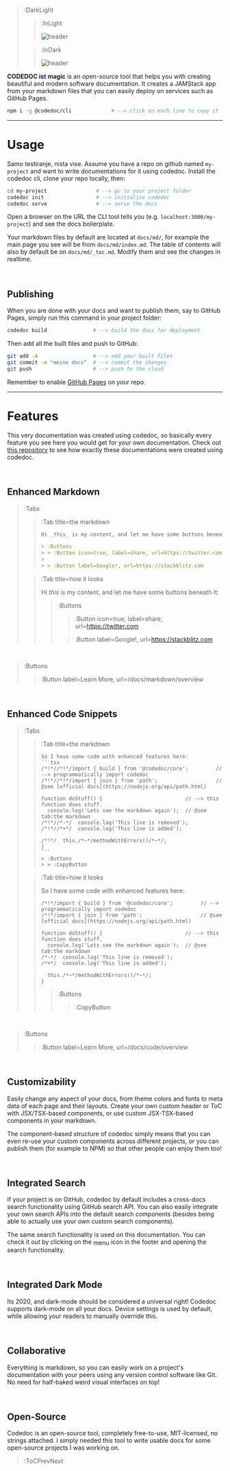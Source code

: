 > :DarkLight
> > :InLight
> >
> > ![header](/repo-banner.svg)
>
> > :InDark
> >
> > ![header](/repo-banner-dark.svg)



**CODEDOC ist magic** is an open-source tool that helps you with creating beautiful and modern software documentation.
It creates a JAMStack app from your markdown files that you can easily deploy on services such as GitHub Pages.

```bash
npm i -g @codedoc/cli             # --> click on each line to copy it
```

---

# Usage

Samo testiranje, nista vise.
Assume you have a repo on github named `my-project` and want to write documentations for it
using codedoc. Install the codedoc cli, clone your repo locally, then:

```bash
cd my-project                # --> go to your project folder
codedoc init                 # --> initialize codedoc
codedoc serve                # --> serve the docs
```

Open a browser on the URL the CLI tool tells you (e.g. `localhost:3000/my-project`) and
see the docs boilerplate.

Your markdown files by default are located at `docs/md/`, for example the main page you see
will be from `docs/md/index.md`. The table of contents will also by default be on `docs/md/_toc.md`.
Modify them and see the changes in realtime.

<br>

## Publishing

When you are done with your docs and want to publish them, say to GitHub Pages, simply
run this command in your project folder:

```bash
codedoc build               # --> build the docs for deployment
```

Then add all the built files and push to GitHub:

```bash
git add -A                  # --> add your built files
git commit -m "meine docs"  # --> commit the changes
git push                    # --> push to the cloud
```

Remember to enable [GitHub Pages](https://pages.github.com) on your repo.

---

# Features

This very documentation was created using codedoc, so basically every feature you see here you would
get for your own documentation. Check out [this repository](https://github.com/CONNECT-platform/codedoc-docs)
to see how exactly these documentations were created using codedoc.

<br>

## Enhanced Markdown

> :Tabs
> > :Tab title=the markdown
> >
> > ```md
> > Hi _this_ is my content, and let me have some buttons beneath it:
> >
> > > :Buttons                                                          <!--> this is how you use custom components -->
> > > > :Button icon=true, label=share, url=https://twitter.com         <!--> this `Button` component is a child of the `Buttons` component -->
> > >
> > > > :Button label=Google!, url=https://stackblitz.com               <!--> this other `Button` is also part of the parent `Buttons` component -->
> > ```
>
> > :Tab title=how it looks
> >
> > 
> > Hi _this_ is my content, and let me have some buttons beneath it:
> >
> > > :Buttons
> > > > :Button icon=true, label=share, url=https://twitter.com
> > >
> > > > :Button label=Google!, url=https://stackblitz.com

<br>

> :Buttons
> > :Button label=Learn More, url=/docs/markdown/overview

<br>

## Enhanced Code Snippets

> :Tabs
> > :Tab title=the markdown
> >
> > ````
> > So I have some code with enhanced features here:
> > ```tsx
> > /*!*//*!*/import { build } from '@codedoc/core';         // --> programmatically import codedoc
> > /*!*//*!*/import { join } from 'path';                   // @see [official docs](https://nodejs.org/api/path.html)
> >
> > function doStuff() {                           // --> this function does stuff.
> >   console.log('Lets see the markdown again');  // @see tab:the markdown
> > /*!*//*-*/  console.log('This line is removed');
> > /*!*//*+*/  console.log('This line is added');
> >
> > /*!*/  this./*~*/methodWithErrors()/*~*/;
> > }
> > ```
> > > :Buttons
> > > > :CopyButton
> > ````
>
> > :Tab title=how it looks
> >
> > So I have some code with enhanced features here:
> > ```tsx
> > /*!*/import { build } from '@codedoc/core';         // --> programmatically import codedoc
> > /*!*/import { join } from 'path';                   // @see [official docs](https://nodejs.org/api/path.html)
> >
> > function doStuff() {                           // --> this function does stuff.
> >   console.log('Lets see the markdown again');  // @see tab:the markdown
> > /*-*/  console.log('This line is removed');
> > /*+*/  console.log('This line is added');
> >
> >   this./*~*/methodWithErrors()/*~*/;
> > }
> > ```
> > > :Buttons
> > > > :CopyButton

<br>

> :Buttons
> > :Button label=Learn More, url=/docs/code/overview

<br>

## Customizability

Easily change any aspect of your docs, from theme colors and fonts
to meta data of each page and their layouts. Create your own custom
header or ToC with JSX/TSX-based components, or use custom JSX-TSX-based
components in your markdown.

The component-based structure of codedoc simply means that you can even
re-use your custom components across different projects, or you can
publish them (for example to NPM) so that other people can enjoy them too!

<br>

## Integrated Search

If your project is on GitHub, codedoc by default includes a cross-docs
search functionality using GitHub search API. You can also easily
integrate your own search APIs into the default search components (besides
being able to actually use your own custom search components).

The same search functionality is used on this documentation. You can check it out
by clicking on the <span class="icon-font" style="vertical-align:middle">menu</span> icon in the footer and
opening the search functionality.

<br>

## Integrated Dark Mode

Its 2020, and dark-mode should be considered a universal right! Codedoc
supports dark-mode on all your docs. Device settings is used by default,
while allowing your readers to manually override this.

<br>

## Collaborative

Everything is markdown, so you can easily work on a project's documentation
with your peers using any version control software like Git. No need for
half-baked weird visual interfaces on top!

<br>

## Open-Source

Codedoc is an open-source tool, completely free-to-use, MIT-licensed,
no strings attached. I simply needed this tool to write usable docs for some
open-source projects I was working on.

> :ToCPrevNext